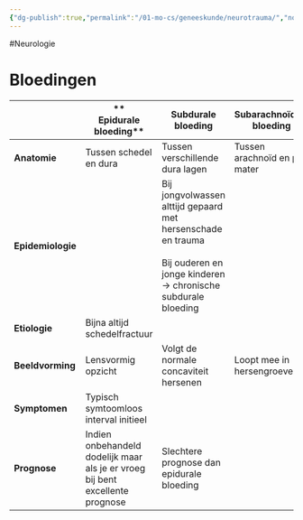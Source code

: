 ```yaml
---
{"dg-publish":true,"permalink":"/01-mo-cs/geneeskunde/neurotrauma/","noteIcon":"","created":"2024-11-24T10:55:09.184+01:00","updated":"2024-12-29T13:58:44.232+01:00"}
---
```


#Neurologie 

# Bloedingen

|                   | **  <br>Epidurale bloeding**                                                  | **Subdurale bloeding**                                                                                                                | **Subarachnoïdale bloeding**  | **Intraparenchymateuze bloeding** |
| ----------------- | ----------------------------------------------------------------------------- | ------------------------------------------------------------------------------------------------------------------------------------- | ----------------------------- | --------------------------------- |
| **Anatomie**      | Tussen schedel en dura                                                        | Tussen verschillende dura lagen                                                                                                       | Tussen arachnoïd en pia mater | In parenchym hersenen             |
| **Epidemiologie** |                                                                               | Bij jongvolwassen alttijd gepaard met hersenschade en trauma  <br>  <br>Bij ouderen en jonge kinderen → chronische subdurale bloeding |                               |                                   |
| **Etiologie**     | Bijna altijd schedelfractuur                                                  |                                                                                                                                       |                               |                                   |
| **Beeldvorming**  | Lensvormig opzicht                                                            | Volgt de normale concaviteit hersenen                                                                                                 | Loopt mee in hersengroeven    |                                   |
| **Symptomen**     | Typisch symtoomloos interval initieel                                         |                                                                                                                                       |                               |                                   |
| **Prognose**      | Indien onbehandeld dodelijk maar als je er vroeg bij bent excellente prognose | Slechtere prognose dan epidurale bloeding                                                                                             |                               |                                   |
